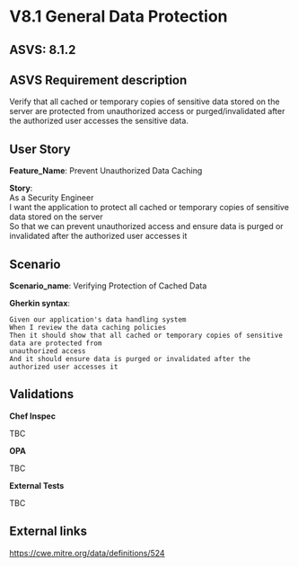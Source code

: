 # V8.1 General Data Protection

## ASVS: 8.1.2

## ASVS Requirement description

Verify that all cached or temporary copies of sensitive data
stored on the server are protected from unauthorized access or
purged/invalidated after the authorized user accesses the
sensitive data.

## User Story

**Feature_Name**: Prevent Unauthorized Data Caching

**Story**:\
As a Security Engineer\
I want the application to protect all cached or temporary copies of sensitive data stored on the
server\
So that we can prevent unauthorized access and ensure data is purged or invalidated after the
authorized user accesses it

## Scenario

**Scenario_name**: Verifying Protection of Cached Data

**Gherkin syntax**:

```gherkin
Given our application's data handling system
When I review the data caching policies
Then it should show that all cached or temporary copies of sensitive data are protected from
unauthorized access
And it should ensure data is purged or invalidated after the authorized user accesses it
```

## Validations

**Chef Inspec**

TBC

**OPA**

TBC

**External Tests**

TBC

## External links

<https://cwe.mitre.org/data/definitions/524>
